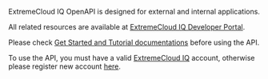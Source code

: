 ExtremeCloud IQ OpenAPI is designed for external and internal applications.

All related resources are available at [ExtremeCloud IQ Developer Portal](https://developer.extremecloudiq.com/).

Please check [Get Started and Tutorial documentations](https://developer.extremecloudiq.com/documentation/) before using the API. 

To use the API, you must have a valid [ExtremeCloud IQ](https://extremecloudiq.com/) account,
otherwise please register new account [here](https://www.extremenetworks.com/cloud-networking/).